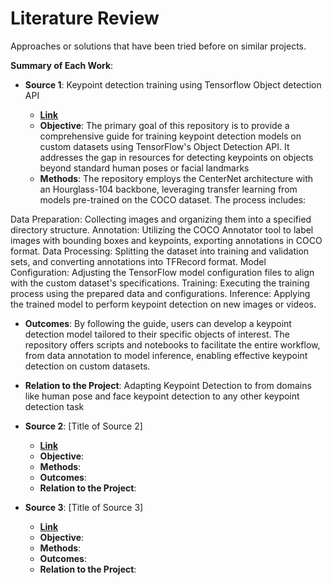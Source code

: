 # Literature Review

Approaches or solutions that have been tried before on similar projects.

**Summary of Each Work**:

- **Source 1**: Keypoint detection training using Tensorflow Object detection API

  - **[Link](https://github.com/prabhakar-sivanesan/Custom-keypoint-detection)**
  - **Objective**: The primary goal of this repository is to provide a comprehensive guide for training keypoint detection models on custom datasets using TensorFlow's Object Detection API. It addresses the gap in resources for detecting keypoints on objects beyond standard human poses or facial landmarks
  - **Methods**: The repository employs the CenterNet architecture with an Hourglass-104 backbone, leveraging transfer learning from models pre-trained on the COCO dataset. The process includes:

Data Preparation: 
Collecting images and organizing them into a specified directory structure.
Annotation: 
Utilizing the COCO Annotator tool to label images with bounding boxes and keypoints, exporting annotations in COCO format.
Data Processing: 
Splitting the dataset into training and validation sets, and converting annotations into TFRecord format.
Model Configuration: 
Adjusting the TensorFlow model configuration files to align with the custom dataset's specifications.
Training: 
Executing the training process using the prepared data and configurations.
Inference: 
Applying the trained model to perform keypoint detection on new images or videos.
  - **Outcomes**: By following the guide, users can develop a keypoint detection model tailored to their specific objects of interest. The repository offers scripts and notebooks to facilitate the entire workflow, from data annotation to model inference, enabling effective keypoint detection on custom datasets.
  - **Relation to the Project**: Adapting Keypoint Detection to from domains like human pose and face keypoint detection to any other keypoint detection task

- **Source 2**: [Title of Source 2]

  - **[Link]()**
  - **Objective**:
  - **Methods**:
  - **Outcomes**:
  - **Relation to the Project**:

- **Source 3**: [Title of Source 3]

  - **[Link]()**
  - **Objective**:
  - **Methods**:
  - **Outcomes**:
  - **Relation to the Project**:
